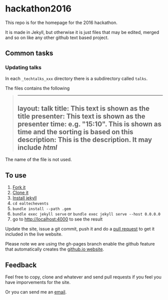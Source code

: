 hackathon2016
==============

This repo is for the homepage for the 2016 hackathon.

It is made in Jekyll, but otherwise it is just files that may be edited, merged and so on like any other github text based project.

Common tasks
-----------------

### Updating talks

In each `_techtalks_xxx` directory there is a subdirectory called `talks`.

The files contains the following
> ---
> layout: talk
> title: This text is shown as the title
> presenter: This text is shown as the presenter
> time: e.g. "15:10". This is shown as time and the sorting is based on this
> description: This is the description. It may include <em>html</em>
> ---

The name of the file is not used.


To use
-----------

1. [Fork it](https://help.github.com/articles/fork-a-repo/)
2. [Clone it](https://git-scm.com/docs/git-clone)
3. [Install jekyll](https://jekyllrb.com/docs/installation/)
4. `cd ealtechevents`
5. `bundle install --path .gem`
5. `bundle exec jekyll serve` or `bundle exec jekyll serve --host 0.0.0.0`
6. go to [http://localhost:4000](http://localhost:4000) to see the result

Update the site, issue a git commit, push it and do a [pull request](https://help.github.com/articles/using-pull-requests/) to get it included in the live website.

Please note we are using the gh-pages branch enable the github feature that automatically creates the [github.io website](http://moozer.github.io/hackerthon2016).

Feedback
----------

Feel free to copy, clone and whatever and send pull requests if you feel you have imporvements for the site.

Or you can send me an [email](mailto:bigmoozer@gmail.com).

